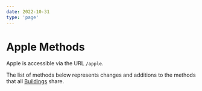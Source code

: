 ```yaml
---
date: 2022-10-31
type: 'page'
---
```


# Apple Methods

Apple is accessible via the URL `/apple`.

The list of methods below represents changes and additions to the methods that all [Buildings](/api/Buildings) share.
